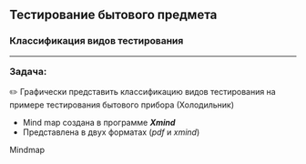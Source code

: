 ## Тестирование бытового предмета
### Классификация видов тестирования<hr>**Задача:**
:pencil2: 
Графически представить классификацию видов тестирования на примере тестирования бытового прибора (Холодильник) 
- Mind map создана в программе ***Xmind***
- Представлена в двух форматах (*pdf* и *xmind*)

Mindmap
